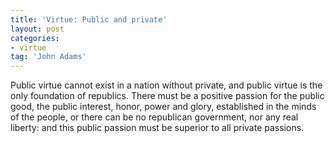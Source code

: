 ```yaml
---
title: 'Virtue: Public and private'
layout: post
categories:
- virtue
tag: 'John Adams'
---
```


Public virtue cannot exist in a nation without private, and public virtue is the only foundation of republics. There must be a positive passion for the public good, the public interest, honor, power and glory, established in the minds of the people, or there can be no republican government, nor any real liberty: and this public passion must be superior to all private passions.